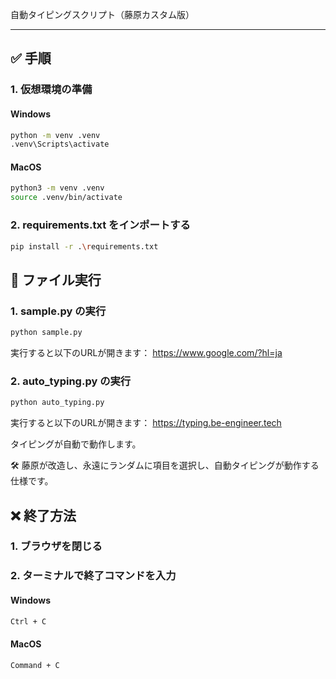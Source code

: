 自動タイピングスクリプト（藤原カスタム版）

---

## ✅ 手順

### 1. 仮想環境の準備

#### Windows

```bash
python -m venv .venv
.venv\Scripts\activate
```

#### MacOS

```bash
python3 -m venv .venv
source .venv/bin/activate
```


### 2. requirements.txt をインポートする

```bash
pip install -r .\requirements.txt
```


## 🚀 ファイル実行

### 1. sample.py の実行

```bash
python sample.py
```

実行すると以下のURLが開きます：
https://www.google.com/?hl=ja


### 2. auto_typing.py の実行

```bash
python auto_typing.py
```
実行すると以下のURLが開きます：
https://typing.be-engineer.tech


タイピングが自動で動作します。


🛠 藤原が改造し、永遠にランダムに項目を選択し、自動タイピングが動作する仕様です。


## ❌ 終了方法

### 1. ブラウザを閉じる
### 2. ターミナルで終了コマンドを入力
#### Windows

```bash
Ctrl + C
```

#### MacOS
```bash
Command + C
```